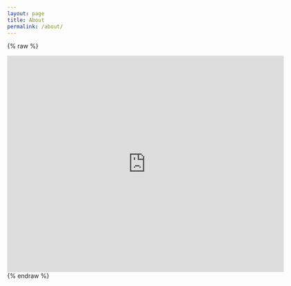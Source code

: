 ```yaml
---
layout: page
title: About
permalink: /about/
---
```


{% raw %}
<iframe align="top" frameborder="0" height="500" scrolling="yes" src="https://logbook.qrz.com/lbstat/BI1MMP/" width="640"></iframe>
{% endraw %}

